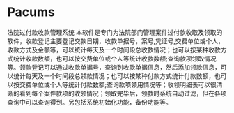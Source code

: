 # Pacums
 法院过付款收款管理系统  本软件是专门为法院部门管理案件过付款收取及领取的软件，收款登记主要登记交款日期，收款单据号，案号,凭证号,交费单位或个人，收款方式及金额等，可以统计每天及一个时间段总收款情况；也可以按某种收款方式统计收款数额，也可以按交费单位或个人等统计收款数额;查询款项领取情况等。领款登记可以通过收款单据号，查询到收款单据信息，然后添加领款信息，可以统计每天及一个时间段总领款情况；也可以按某种付款方式统计付款数额，也可以按交费单位或个人等统计付款数额;查询款项领用情况等；收领明细表可以很清晰的看到每个案件款项的收领情况；领取完毕后，领款时系统自动过滤，但在各项查询中可以查询得到。另包括系统初始化功能，备份功能等。
